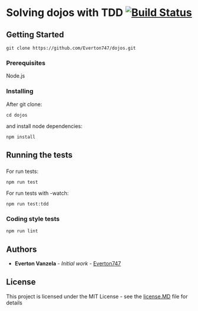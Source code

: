 # Solving dojos with TDD [![Build Status](https://travis-ci.com/Everton747/dojos.svg?branch=master)](https://travis-ci.com/Everton747/dojos)

## Getting Started

```
git clone https://github.com/Everton747/dojos.git
```

### Prerequisites

Node.js

### Installing

After git clone:

```
cd dojos
```
and install node dependencies:
```
npm install
```

## Running the tests
### 
For run tests:
```
npm run test
```

For run tests with -watch:
```
npm run test:tdd
```
### Coding style tests
```
npm run lint
```

## Authors

* **Everton Vanzela** - *Initial work* - [Everton747](https://github.com/Everton747)

## License

This project is licensed under the MIT License - see the [license.MD](license.MD) file for details
